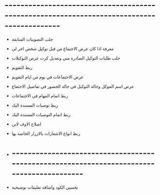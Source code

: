 # ------------------------------------------------------------------------------------------
- جلب التصويتات السابقة
- معرفة اذا كان عرض الاجتماع من قبل توكيل شخص اخر لي
- جلب طلبات التوكيل الصادرة مني وتعديل كرت عرض التوكيلات
- ربط التقويم
- عرض الاجتماعات في يوم من ايام التقويم
- عرض اسم الموكل وحالة التوكيل في حالة الحضور في تفاصيل الاجتماع
- ربط اتمام المهام في الاجتماعات
- ربط توصيات المسندة اليك
- ربط اتمام التوصيات المسندة اليك
- اصلاح الاوف لاين
- ربط انواع الاشعارات بالازرار الخاصة بها

- # ------------------------------------------------------------------------------------------
- تحسين الكود واضافة تعليقات توضيحية
